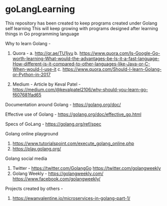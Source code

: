 # goLangLearning
This repository has been created to keep programs created under Golang self learning
This will keep growing with programs designed after learning things in Go programming language

Why to learn Golang -

 1. Quora - 
    a. http://qr.ae/TU1jyu
    b. https://www.quora.com/Is-Google-Go-worth-learning-What-would-the-advantages-be-Is-it-a-fast-language-How-different-is-it-compared-to-other-languages-like-Java-or-C-When-would-I-use-it
    c. https://www.quora.com/Should-I-learn-Golang-or-Python-in-2017
 
 2. Medium - Article by Keval Patel - https://medium.com/@kevalpatel2106/why-should-you-learn-go-f607681fad65

Documentation around Golang - https://golang.org/doc/

Effective use of Golang - https://golang.org/doc/effective_go.html

Specs of GoLang - https://golang.org/ref/spec

Golang online playground
  1. https://www.tutorialspoint.com/execute_golang_online.php
  2. https://play.golang.org/
  
Golang social media
 1. Twitter - https://twitter.com/GolangGo  https://twitter.com/golangweekly
 2. Golang Weekly - https://golangweekly.com/   https://www.facebook.com/golangweekly/
 
 
Projects created by others -
 1. https://ewanvalentine.io/microservices-in-golang-part-1/
